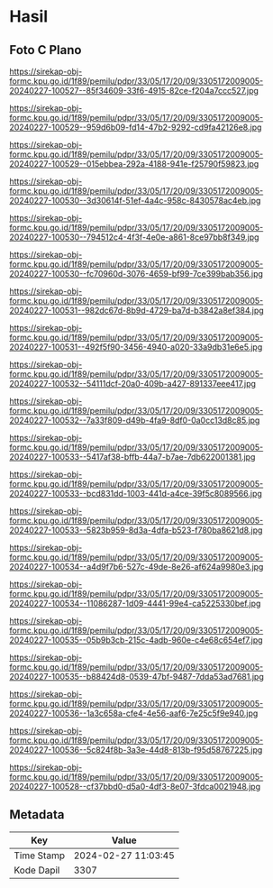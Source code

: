 # Hasil

## Foto C Plano

https://sirekap-obj-formc.kpu.go.id/1f89/pemilu/pdpr/33/05/17/20/09/3305172009005-20240227-100527--85f34609-33f6-4915-82ce-f204a7ccc527.jpg

https://sirekap-obj-formc.kpu.go.id/1f89/pemilu/pdpr/33/05/17/20/09/3305172009005-20240227-100529--959d6b09-fd14-47b2-9292-cd9fa42126e8.jpg

https://sirekap-obj-formc.kpu.go.id/1f89/pemilu/pdpr/33/05/17/20/09/3305172009005-20240227-100529--015ebbea-292a-4188-941e-f25790f59823.jpg

https://sirekap-obj-formc.kpu.go.id/1f89/pemilu/pdpr/33/05/17/20/09/3305172009005-20240227-100530--3d30614f-51ef-4a4c-958c-8430578ac4eb.jpg

https://sirekap-obj-formc.kpu.go.id/1f89/pemilu/pdpr/33/05/17/20/09/3305172009005-20240227-100530--794512c4-4f3f-4e0e-a861-8ce97bb8f349.jpg

https://sirekap-obj-formc.kpu.go.id/1f89/pemilu/pdpr/33/05/17/20/09/3305172009005-20240227-100530--fc70960d-3076-4659-bf99-7ce399bab356.jpg

https://sirekap-obj-formc.kpu.go.id/1f89/pemilu/pdpr/33/05/17/20/09/3305172009005-20240227-100531--982dc67d-8b9d-4729-ba7d-b3842a8ef384.jpg

https://sirekap-obj-formc.kpu.go.id/1f89/pemilu/pdpr/33/05/17/20/09/3305172009005-20240227-100531--492f5f90-3456-4940-a020-33a9db31e6e5.jpg

https://sirekap-obj-formc.kpu.go.id/1f89/pemilu/pdpr/33/05/17/20/09/3305172009005-20240227-100532--54111dcf-20a0-409b-a427-891337eee417.jpg

https://sirekap-obj-formc.kpu.go.id/1f89/pemilu/pdpr/33/05/17/20/09/3305172009005-20240227-100532--7a33f809-d49b-4fa9-8df0-0a0cc13d8c85.jpg

https://sirekap-obj-formc.kpu.go.id/1f89/pemilu/pdpr/33/05/17/20/09/3305172009005-20240227-100533--5417af38-bffb-44a7-b7ae-7db622001381.jpg

https://sirekap-obj-formc.kpu.go.id/1f89/pemilu/pdpr/33/05/17/20/09/3305172009005-20240227-100533--bcd831dd-1003-441d-a4ce-39f5c8089566.jpg

https://sirekap-obj-formc.kpu.go.id/1f89/pemilu/pdpr/33/05/17/20/09/3305172009005-20240227-100533--5823b959-8d3a-4dfa-b523-f780ba8621d8.jpg

https://sirekap-obj-formc.kpu.go.id/1f89/pemilu/pdpr/33/05/17/20/09/3305172009005-20240227-100534--a4d9f7b6-527c-49de-8e26-af624a9980e3.jpg

https://sirekap-obj-formc.kpu.go.id/1f89/pemilu/pdpr/33/05/17/20/09/3305172009005-20240227-100534--11086287-1d09-4441-99e4-ca5225330bef.jpg

https://sirekap-obj-formc.kpu.go.id/1f89/pemilu/pdpr/33/05/17/20/09/3305172009005-20240227-100535--05b9b3cb-215c-4adb-960e-c4e68c654ef7.jpg

https://sirekap-obj-formc.kpu.go.id/1f89/pemilu/pdpr/33/05/17/20/09/3305172009005-20240227-100535--b88424d8-0539-47bf-9487-7dda53ad7681.jpg

https://sirekap-obj-formc.kpu.go.id/1f89/pemilu/pdpr/33/05/17/20/09/3305172009005-20240227-100536--1a3c658a-cfe4-4e56-aaf6-7e25c5f9e940.jpg

https://sirekap-obj-formc.kpu.go.id/1f89/pemilu/pdpr/33/05/17/20/09/3305172009005-20240227-100536--5c824f8b-3a3e-44d8-813b-f95d58767225.jpg

https://sirekap-obj-formc.kpu.go.id/1f89/pemilu/pdpr/33/05/17/20/09/3305172009005-20240227-100528--cf37bbd0-d5a0-4df3-8e07-3fdca0021948.jpg


## Metadata

| Key        | Value               |
| ---------- | ------------------- |
| Time Stamp | 2024-02-27 11:03:45 |
| Kode Dapil | 3307                |



